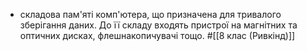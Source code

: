- складова пам'яті комп'ютера, що призначена для тривалого зберігання даних. До її складу входять пристрої на магнітних та оптичних дисках, флешнакопичувачі тощо.
  #[[8 клас (Ривкінд)]]